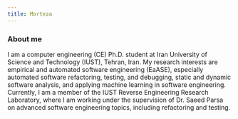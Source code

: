 ```yaml
---
title: Morteza
--- 
```


### About me

I am a computer engineering (CE) Ph.D. student at Iran University of Science and Technology (IUST), Tehran, Iran. 
My research interests are empirical and automated software engineering (EaASE), especially automated software refactoring, testing, and debugging, static and dynamic software analysis, and applying machine learning in software engineering. 
Currently, I am a member of the IUST Reverse Engineering Research Laboratory, where I am working under the supervision of Dr. Saeed Parsa on advanced software engineering topics, including refactoring and testing.

